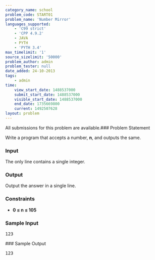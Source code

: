 ```yaml
---
category_name: school
problem_code: START01
problem_name: 'Number Mirror'
languages_supported:
    - 'C99 strict'
    - 'CPP 4.9.2'
    - JAVA
    - PYTH
    - 'PYTH 3.4'
max_timelimit: '1'
source_sizelimit: '50000'
problem_author: admin
problem_tester: null
date_added: 24-10-2013
tags:
    - admin
time:
    view_start_date: 1488537000
    submit_start_date: 1488537000
    visible_start_date: 1488537000
    end_date: 1735669800
    current: 1492507628
layout: problem
---
```

All submissions for this problem are available.### Problem Statement

Write a program that accepts a number, **n**, and outputs the same.

### Input

The only line contains a single integer.

### Output

Output the answer in a single line.

### Constraints

- **0 ≤ n ≤ 105**

### Sample Input

<pre>
123
</pre>### Sample Output

<pre>
123
</pre>